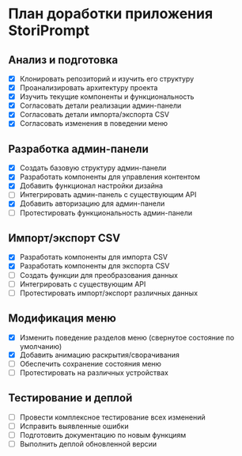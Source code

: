 # План доработки приложения StoriPrompt

## Анализ и подготовка
- [x] Клонировать репозиторий и изучить его структуру
- [x] Проанализировать архитектуру проекта
- [x] Изучить текущие компоненты и функциональность
- [x] Согласовать детали реализации админ-панели
- [x] Согласовать детали импорта/экспорта CSV
- [x] Согласовать изменения в поведении меню

## Разработка админ-панели
- [x] Создать базовую структуру админ-панели
- [x] Разработать компоненты для управления контентом
- [x] Добавить функционал настройки дизайна
- [ ] Интегрировать админ-панель с существующим API
- [x] Добавить авторизацию для админ-панели
- [ ] Протестировать функциональность админ-панели

## Импорт/экспорт CSV
- [x] Разработать компоненты для импорта CSV
- [x] Разработать компоненты для экспорта CSV
- [ ] Создать функции для преобразования данных
- [ ] Интегрировать с существующим API
- [ ] Протестировать импорт/экспорт различных данных

## Модификация меню
- [x] Изменить поведение разделов меню (свернутое состояние по умолчанию)
- [x] Добавить анимацию раскрытия/сворачивания
- [ ] Обеспечить сохранение состояния меню
- [ ] Протестировать на различных устройствах

## Тестирование и деплой
- [ ] Провести комплексное тестирование всех изменений
- [ ] Исправить выявленные ошибки
- [ ] Подготовить документацию по новым функциям
- [ ] Выполнить деплой обновленной версии
